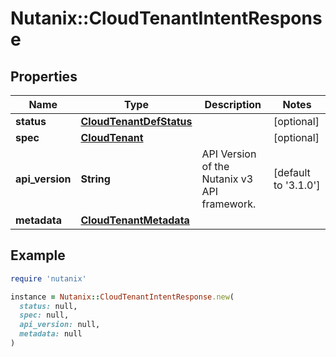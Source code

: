 # Nutanix::CloudTenantIntentResponse

## Properties

| Name | Type | Description | Notes |
| ---- | ---- | ----------- | ----- |
| **status** | [**CloudTenantDefStatus**](CloudTenantDefStatus.md) |  | [optional] |
| **spec** | [**CloudTenant**](CloudTenant.md) |  | [optional] |
| **api_version** | **String** | API Version of the Nutanix v3 API framework. | [default to &#39;3.1.0&#39;] |
| **metadata** | [**CloudTenantMetadata**](CloudTenantMetadata.md) |  |  |

## Example

```ruby
require 'nutanix'

instance = Nutanix::CloudTenantIntentResponse.new(
  status: null,
  spec: null,
  api_version: null,
  metadata: null
)
```

